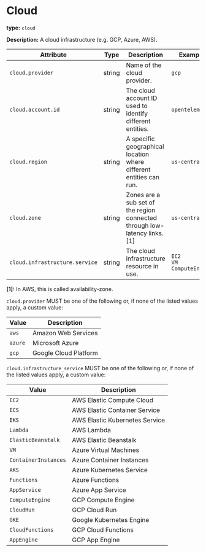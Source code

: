 # Cloud

**type:** `cloud`

**Description:** A cloud infrastructure (e.g. GCP, Azure, AWS).

<!-- semconv cloud -->
| Attribute  | Type | Description  | Example  | Required |
|---|---|---|---|---|
| `cloud.provider` | string | Name of the cloud provider. | `gcp` | No |
| `cloud.account.id` | string | The cloud account ID used to identify different entities. | `opentelemetry` | No |
| `cloud.region` | string | A specific geographical location where different entities can run. | `us-central1` | No |
| `cloud.zone` | string | Zones are a sub set of the region connected through low-latency links. [1] | `us-central1-a` | No |
| `cloud.infrastructure.service` | string | The cloud infrastructure resource in use. | `EC2`<br>`VM`<br>`ComputeEngine` | No |

**[1]:** In AWS, this is called availability-zone.

`cloud.provider` MUST be one of the following or, if none of the listed values apply, a custom value:

| Value  | Description |
|---|---|
| `aws` | Amazon Web Services |
| `azure` | Microsoft Azure |
| `gcp` | Google Cloud Platform |

`cloud.infrastructure_service` MUST be one of the following or, if none of the listed values apply, a custom value:

| Value  | Description |
|---|---|
| `EC2` | AWS Elastic Compute Cloud |
| `ECS` | AWS Elastic Container Service |
| `EKS` | AWS Elastic Kubernetes Service |
| `Lambda` | AWS Lambda |
| `ElasticBeanstalk` | AWS Elastic Beanstalk |
| `VM` | Azure Virtual Machines |
| `ContainerInstances` | Azure Container Instances |
| `AKS` | Azure Kubernetes Service |
| `Functions` | Azure Functions |
| `AppService` | Azure App Service |
| `ComputeEngine` | GCP Compute Engine |
| `CloudRun` | GCP Cloud Run |
| `GKE` | Google Kubernetes Engine |
| `CloudFunctions` | GCP Cloud Functions |
| `AppEngine` | GCP App Engine |
<!-- endsemconv -->
